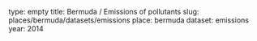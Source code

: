 type: empty
title: Bermuda / Emissions of pollutants
slug: places/bermuda/datasets/emissions
place: bermuda
dataset: emissions
year: 2014
